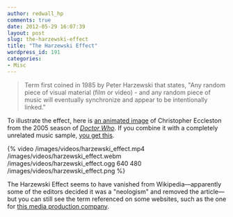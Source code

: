 ```yaml
---
author: redwall_hp
comments: true
date: 2012-05-29 16:07:39
layout: post
slug: the-harzewski-effect
title: "The Harzewski Effect"
wordpress_id: 191
categories:
- Misc
---
```


> Term first coined in 1985 by Peter Harzewski that states, "Any random piece of visual material (film or video) - and any random piece of music will eventually synchronize and appear to be intentionally linked."


To illustrate the effect, here is [an animated image](http://matt.harzewski.com/wp-content/uploads/2012/05/eccleston_drwho.gif) of Christopher Eccleston from the 2005 season of _[Doctor Who](http://en.wikipedia.org/wiki/Doctor_who)_. If you combine it with a completely unrelated music sample, [you get this](http://gifsound.com/?gif=http%3A%2F%2Fmatt.harzewski.com%2Fwp-content%2Fuploads%2F2012%2F05%2Feccleston_drwho.gif&sound=http%3A%2F%2Fwww.youtube.com%2Fwatch%3Fv%3D5-_p4uxVKlc&start=0).

{% video /images/videos/harzewski_effect.mp4 /images/videos/harzewski_effect.webm /images/videos/harzewski_effect.ogg 640 480 /images/videos/harzewski_effect.png %}

The Harzewski Effect seems to have vanished from Wikipedia—apparently some of the editors decided it was a "neologism" and removed the article—but you can still see the term referenced on some websites, such as the one for [this media production company](http://www.fullcirclestudios2.com/EntAudio.htm).
